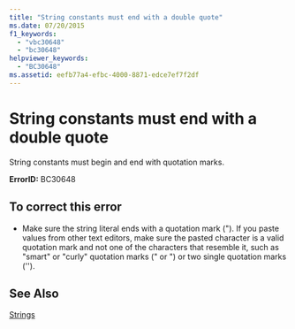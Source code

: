 ```yaml
---
title: "String constants must end with a double quote"
ms.date: 07/20/2015
f1_keywords: 
  - "vbc30648"
  - "bc30648"
helpviewer_keywords: 
  - "BC30648"
ms.assetid: eefb77a4-efbc-4000-8871-edce7ef7f2df
---
```

# String constants must end with a double quote
String constants must begin and end with quotation marks.  
  
 **ErrorID:** BC30648  
  
## To correct this error  
  
- Make sure the string literal ends with a quotation mark ("). If you paste values from other text editors, make sure the pasted character is a valid quotation mark and not one of the characters that resemble it, such as "smart" or "curly" quotation marks (" or ") or two single quotation marks ('').  
  
## See Also  
 [Strings](../../../visual-basic/programming-guide/language-features/strings/index.md)
